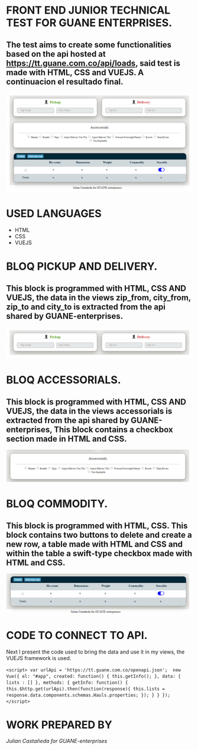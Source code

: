 # **FRONT END JUNIOR TECHNICAL TEST FOR GUANE ENTERPRISES.**

## The test aims to create some functionalities based on the api hosted at https://tt.guane.com.co/api/loads, said test is made with HTML, CSS and VUEJS. A continuacion el resultado final.


![! ERROR Image does not load.](https://github.com/juliancastanedaDev/GUANE_enterprises/blob/main/images/image.png?raw=true)

# **USED ​​LANGUAGES**

- HTML
- CSS
- VUEJS


# **BLOQ PICKUP AND DELIVERY.**

## This block is programmed with HTML, CSS AND VUEJS, the data in the views zip_from, city_from, zip_to and city_to is extracted from the api shared by GUANE-enterprises.

![! ERROR Image does not load.](https://github.com/juliancastanedaDev/GUANE_enterprises/blob/main/images/image_1.png?raw=true)


# **BLOQ ACCESSORIALS.**

## This block is programmed with HTML, CSS AND VUEJS, the data in the views accessorials is extracted from the api shared by GUANE-enterprises, This block contains a checkbox section made in HTML and CSS.

![! ERROR Image does not load.](https://github.com/juliancastanedaDev/GUANE_enterprises/blob/main/images/image_2.png?raw=true)


# **BLOQ COMMODITY.**

## This block is programmed with HTML, CSS. This block contains two buttons to delete and create a new row, a table made with HTML and CSS and within the table a swift-type checkbox made with HTML and CSS.

![! ERROR Image does not load.](https://github.com/juliancastanedaDev/GUANE_enterprises/blob/main/images/image_3.png?raw=true)

# **CODE TO CONNECT TO API.**

Next I present the code used to bring the data and use it in my views, the VUEJS framework is used.

`<script>
                var urlApi = 'https://tt.guane.com.co/openapi.json'; 
                new Vue({
                    el: "#app",
                    created: function() {
                        this.getInfo();
                },
                data: {
                    lists : []
                },
                methods: {
                    getInfo: function() {
                        this.$http.get(urlApi).then(function(response){
                            this.lists = response.data.components.schemas.Hauls.properties;
                        });
                        }
                    }
                });
 </script>`      


# **WORK PREPARED BY**
_Julian Castañeda for GUANE-enterprises_
